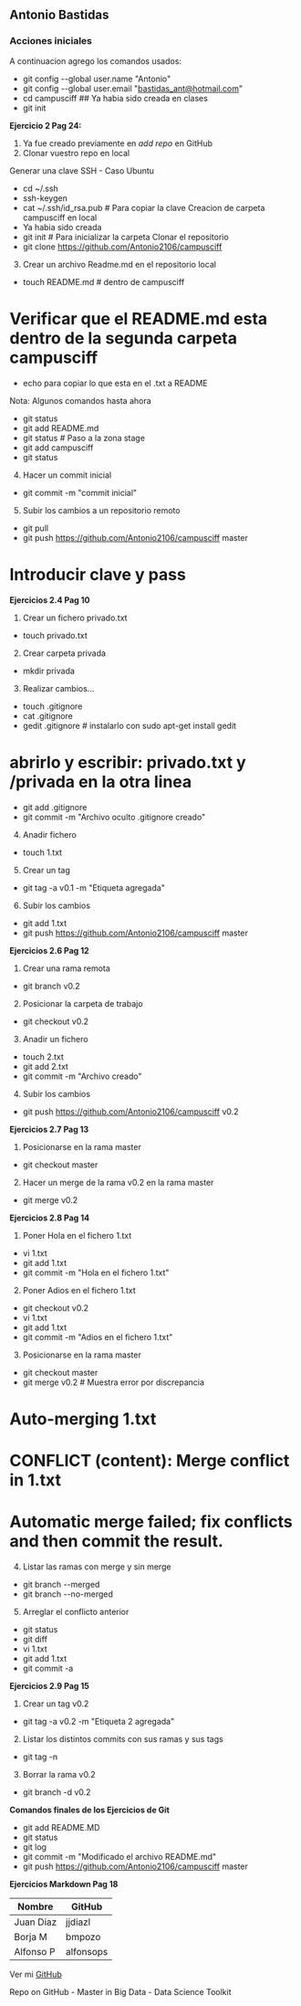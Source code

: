 ## Antonio Bastidas

### Acciones iniciales

A continuacion agrego los comandos usados:

 * git config --global user.name "Antonio"
 * git config --global user.email "bastidas_ant@hotmail.com"    
 * cd campusciff  ## Ya habia sido creada en clases
 * git init
     
 **Ejercicio 2 Pag 24:**

 1. Ya fue creado previamente en _add repo_ en GitHub
 2. Clonar vuestro repo en local

 Generar una clave SSH - Caso Ubuntu
 * cd ~/.ssh
 * ssh-keygen
 * cat ~/.ssh/id_rsa.pub # Para copiar la clave
 Creacion de carpeta campusciff en local
 * Ya habia sido creada
 * git init # Para inicializar la carpeta
 Clonar el repositorio
 * git clone https://github.com/Antonio2106/campusciff

 3. Crear un archivo Readme.md en el repositorio local
 * touch README.md # dentro de campusciff
 # Verificar que el README.md esta dentro de la segunda carpeta campusciff
 * echo para copiar lo que esta en el .txt a README

 Nota: Algunos comandos hasta ahora
 * git status
 * git add README.md
 * git status # Paso a la zona stage
 * git add campusciff
 * git status
 4. Hacer un commit inicial
 * git commit -m "commit inicial"
 5. Subir los cambios a un repositorio remoto
 * git pull
 * git push https://github.com/Antonio2106/campusciff master
 # Introducir clave y pass

 **Ejercicios 2.4 Pag 10**

 1. Crear un fichero privado.txt
 * touch privado.txt
 2. Crear carpeta privada
 * mkdir privada
 3. Realizar cambios...
 * touch .gitignore
 * cat .gitignore
 * gedit .gitignore  # instalarlo con sudo apt-get install gedit
 # abrirlo y escribir: privado.txt y /privada en la otra linea
 * git add .gitignore
 * git commit -m "Archivo oculto .gitignore creado"
 4. Anadir fichero
 * touch 1.txt
 5. Crear un tag
 * git tag -a v0.1 -m "Etiqueta agregada"
 6. Subir los cambios
 * git add 1.txt
 * git push https://github.com/Antonio2106/campusciff master

 **Ejercicios 2.6 Pag 12**

 1. Crear una rama remota
 * git branch v0.2
 2. Posicionar la carpeta de trabajo
 * git checkout v0.2
 3. Anadir un fichero
 * touch 2.txt
 * git add 2.txt
 * git commit -m "Archivo creado"
 4. Subir los cambios
 * git push https://github.com/Antonio2106/campusciff v0.2
  
 **Ejercicios 2.7 Pag 13**

 1. Posicionarse en la rama master
 * git checkout master
 2. Hacer un merge de la rama v0.2 en la rama master 
 * git merge v0.2

 **Ejercicios 2.8 Pag 14**

 1. Poner Hola en el fichero 1.txt
 * vi 1.txt
 * git add 1.txt
 * git commit -m "Hola en el fichero 1.txt"
 2. Poner Adios en el fichero 1.txt
 * git checkout v0.2
 * vi 1.txt
 * git add 1.txt
 * git commit -m "Adios en el fichero 1.txt"
 3. Posicionarse en la rama master
 * git checkout master
 * git merge v0.2 # Muestra error por discrepancia
 # Auto-merging 1.txt
 # CONFLICT (content): Merge conflict in 1.txt
 # Automatic merge failed; fix conflicts and then commit the result.
 4. Listar las ramas con merge y sin merge
 * git branch --merged
 * git branch --no-merged
 5. Arreglar el conflicto anterior
 * git status
 * git diff
 * vi 1.txt
 * git add 1.txt
 * git commit -a

**Ejercicios 2.9 Pag 15**

 1. Crear un tag v0.2
 * git tag -a v0.2 -m "Etiqueta 2 agregada"
 2. Listar los distintos commits con sus ramas y sus tags
 * git tag -n
 3. Borrar la rama v0.2
 * git branch -d v0.2

**Comandos finales de los Ejercicios de Git**

 * git add README.MD
 * git status
 * git log
 * git commit -m "Modificado el archivo README.md"
 * git push https://github.com/Antonio2106/campusciff master

**Ejercicios Markdown Pag 18**

|   Nombre   |   GitHub   |
|------------|------------|
| Juan Diaz  |  jjdiazl   |
| Borja M    |  bmpozo    |
| Alfonso P  |  alfonsops |



Ver mi [GitHub](https://github.com/Antonio2106)

Repo on GitHub - Master in Big Data - Data Science Toolkit

